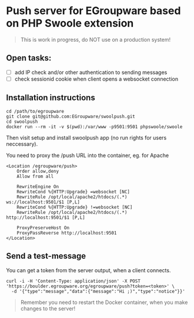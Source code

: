 # Push server for EGroupware based on PHP Swoole extension

> This is work in progress, do NOT use on a production system!

## Open tasks:
- [ ] add IP check and/or other authentication to sending messages
- [ ] check sessionid cookie when client opens a websocket connection

## Installation instructions
```
cd /path/to/egroupware
git clone git@github.com:EGroupware/swoolpush.git
cd swoolpush
docker run --rm -it -v $(pwd):/var/www -p9501:9501 phpswoole/swoole
```
Then visit setup and install swoolpush app (no run rights for users neccessary).

You need to proxy the /push URL into the container, eg. for Apache
```
<Location /egroupware/push>
    Order allow,deny
    Allow from all

    RewriteEngine On
    RewriteCond %{HTTP:Upgrade} =websocket [NC]
    RewriteRule /opt/local/apache2/htdocs/(.*)           ws://localhost:9501/$1 [P,L]
    RewriteCond %{HTTP:Upgrade} !=websocket [NC]
    RewriteRule /opt/local/apache2/htdocs/(.*)           http://localhost:9501/$1 [P,L]

    ProxyPreserveHost On
    ProxyPassReverse http://localhost:9501
</Location>
```

## Send a test-message 
You can get a token from the server output, when a client connects.
```
curl -i -H 'Content-Type: application/json' -X POST 'https://boulder.egroupware.org/egroupware/push?token=<token>' \
  -d '{"type":"message","data":{"message":"Hi ;)","type":"notice"}}'
```

> Remember you need to restart the Docker container, when you make changes to the server!
